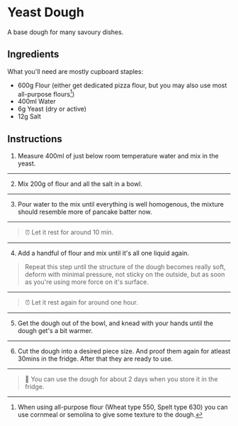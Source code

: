 # Yeast Dough

A base dough for many savoury dishes.

## Ingredients

What you'll need are mostly cupboard staples:

- 600g Flour (either get dedicated pizza flour, but you may also use most all-purpose flours[^1])
- 400ml Water
- 6g Yeast (dry or active)
- 12g Salt

## Instructions

1. Measure 400ml of just below room temperature water and mix in the yeast.

---

2. Mix 200g of flour and all the salt in a bowl.

---

3. Pour water to the mix until everything is well homogenous, the mixture should
   resemble more of pancake batter now.

---

> ⏰ Let it rest for around 10 min.

---

4. Add a handful of flour and mix until it's all one liquid again.

> Repeat this step until the structure of the dough becomes really soft, deform
> with minimal pressure, not sticky on the outside, but as soon as you're using
> more force on it's surface.

---

> ⏰ Let it rest again for around one hour.

---

5. Get the dough out of the bowl, and knead with your hands until the dough
   get's a bit warmer.

---

6. Cut the dough into a desired piece size. And proof them again for atleast
   30mins in the fridge. After that they are ready to use.
   
---

> 🧊 You can use the dough for about 2 days when you store it in the fridge.

[^1]: When using all-purpose flour (Wheat type 550, Spelt type 630) you can use cornmeal or semolina to give some texture to the dough.
